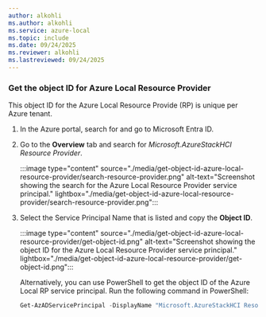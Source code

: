 ```yaml
---
author: alkohli
ms.author: alkohli
ms.service: azure-local
ms.topic: include
ms.date: 09/24/2025
ms.reviewer: alkohli
ms.lastreviewed: 09/24/2025
---
```


### Get the object ID for Azure Local Resource Provider

This object ID for the Azure Local Resource Provide (RP) is unique per Azure tenant.

1. In the Azure portal, search for and go to Microsoft Entra ID.  
1. Go to the **Overview** tab and search for *Microsoft.AzureStackHCI Resource Provider*.

    :::image type="content" source="./media/get-object-id-azure-local-resource-provider/search-resource-provider.png" alt-text="Screenshot showing the search for the Azure Local Resource Provider service principal." lightbox="./media/get-object-id-azure-local-resource-provider/search-resource-provider.png":::

1. Select the Service Principal Name that is listed and copy the **Object ID**.

    :::image type="content" source="./media/get-object-id-azure-local-resource-provider/get-object-id.png" alt-text="Screenshot showing the object ID for the Azure Local Resource Provider service principal." lightbox="./media/get-object-id-azure-local-resource-provider/get-object-id.png":::

    Alternatively, you can use PowerShell to get the object ID of the Azure Local RP service principal. Run the following command in PowerShell:

    ```powershell
    Get-AzADServicePrincipal -DisplayName "Microsoft.AzureStackHCI Resource Provider"
    ```